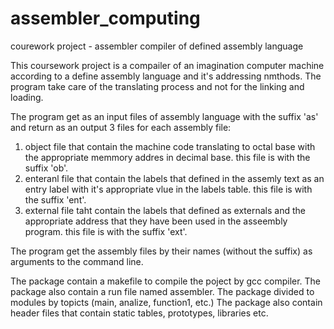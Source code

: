 # assembler_computing
courework project - assembler compiler of defined assembly language

This coursework project is a compailer of an imagination computer machine according to a define assembly language and it's addressing nmthods. The program take care of the translating process and not for the linking and loading. 

The program get as an input files of assembly language with the suffix 'as' and return as an output 3 files for each assembly file: 
1. object file that contain the machine code translating to octal base with the appropriate memmory addres in decimal base.
this file is with the suffix 'ob'.
2. enteranl file that contain the labels that defined in the assemly text as an entry label with it's appropriate vlue in the labels table.
this file is with the suffix 'ent'.
3. external file taht contain the labels that defined as externals and the appropriate address that they have been used in the asseembly program. this file is with the suffix 'ext'.

The program get the assembly files by their names (without the suffix) as arguments to the command line.

The package contain a makefile to compile the poject by gcc compiler.
The package also contain a run file named assembler.
The package divided to modules by topicts (main, analize, function1, etc.)
The package also contain header files that contain static tables, prototypes, libraries etc.
